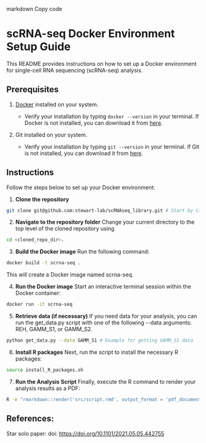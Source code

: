 markdown
Copy code
# scRNA-seq Docker Environment Setup Guide

This README provides instructions on how to set up a Docker environment for single-cell RNA sequencing (scRNA-seq) analysis.

## Prerequisites

1. [Docker](https://www.docker.com/products/docker-desktop) installed on your system.
   - Verify your installation by typing `docker --version` in your terminal. If Docker is not installed, you can download it from [here](https://www.docker.com/products/docker-desktop).
   
2. Git installed on your system.
   - Verify your installation by typing `git --version` in your terminal. If Git is not installed, you can download it from [here](https://git-scm.com/downloads).

## Instructions

Follow the steps below to set up your Docker environment:

1. **Clone the repository**

```bash
git clone git@github.com:stewart-lab/scRNAseq_library.git # Start by cloning the repository
```

2. **Navigate to the repository folder**
Change your current directory to the top level of the cloned repository using

```bash
cd <cloned_repo_dir>.
```

3. **Build the Docker image**
Run the following command:

```bash
docker build -t scrna-seq .
```

This will create a Docker image named scrna-seq.

4. **Run the Docker image**
Start an interactive terminal session within the Docker container:

```bash
docker run -it scrna-seq
```

5. **Retrieve data (if necessary)**
If you need data for your analysis, you can run the get_data.py script with one of the following --data arguments: REH, GAMM_S1, or GAMM_S2.

```bash
python get_data.py --data GAMM_S1 # Example for getting GAMM_S1 data
```

6. **Install R packages**
Next, run the script to install the necessary R packages:

```bash
source install_R_packages.sh
```

7. **Run the Analysis Script**
Finally, execute the R command to render your analysis results as a PDF:

```bash
R -e "rmarkdown::render('src/script.rmd', output_format = 'pdf_document')"
```
## References:

Star solo paper: doi: https://doi.org/10.1101/2021.05.05.442755
